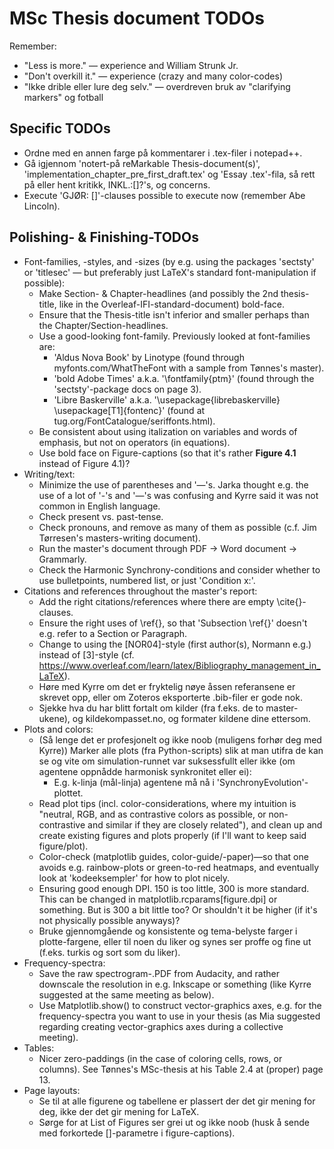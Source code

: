 # MSc Thesis document TODOs

Remember:
* "Less is more." — experience and William Strunk Jr.
* "Don't overkill it." — experience (crazy and many color-codes)
* "Ikke drible eller lure deg selv." — overdreven bruk av "clarifying markers" og fotball


## Specific TODOs
* Ordne med en annen farge på kommentarer i .tex-filer i notepad++.
* Gå igjennom 'notert-på reMarkable Thesis-document(s)', 'implementation_chapter_pre_first_draft.tex' og 'Essay .tex'-fila, så rett på eller hent kritikk, INKL.:[]?'s, og concerns.
* Execute 'GJØR: []'-clauses possible to execute now (remember Abe Lincoln).




## Polishing- & Finishing-TODOs
* Font-families, -styles, and -sizes (by e.g. using the packages 'sectsty' or 'titlesec' — but preferably just LaTeX's standard font-manipulation if possible):
	+ Make Section- & Chapter-headlines (and possibly the 2nd thesis-title, like in the Overleaf-IFI-standard-document) bold-face.
	+ Ensure that the Thesis-title isn't inferior and smaller perhaps than the Chapter/Section-headlines.
	+ Use a good-looking font-family. Previously looked at font-families are:
		- 'Aldus Nova Book' by Linotype (found through myfonts.com/WhatTheFont with a sample from Tønnes's master).
		- 'bold Adobe Times' a.k.a. '\fontfamily{ptm}'  (found through the 'sectsty'-package docs on page 3).
		- 'Libre Baskerville' a.k.a. '\usepackage{librebaskerville} \usepackage[T1]{fontenc}' (found at tug.org/FontCatalogue/seriffonts.html).
	+ Be consistent about using italization on variables and words of emphasis, but not on operators (in equations).
	+ Use bold face on Figure-captions (so that it's rather **Figure 4.1** instead of Figure 4.1)?
* Writing/text:
	+ Minimize the use of parentheses and '—'s. Jarka thought e.g. the use of a lot of '-'s and '—'s was confusing and Kyrre said it was not common in English language.
	+ Check present vs. past-tense.
	+ Check pronouns, and remove as many of them as possible (c.f. Jim Tørresen's masters-writing document).
	+ Run the master's document through PDF -> Word document -> Grammarly.
	+ Check the Harmonic Synchrony-conditions and consider whether to use bulletpoints, numbered list, or just 'Condition x:'.
* Citations and references throughout the master's report:
	+ Add the right citations/references where there are empty \cite{}-clauses.
	+ Ensure the right uses of \ref{}, so that 'Subsection \ref{}' doesn't e.g. refer to a Section or Paragraph.
	+ Change to using the [NOR04]-style (first author(s), Normann e.g.) instead of [3]-style (cf. https://www.overleaf.com/learn/latex/Bibliography_management_in_LaTeX).
	+ Høre med Kyrre om det er fryktelig nøye åssen referansene er skrevet opp, eller om Zoteros eksporterte .bib-filer er gode nok.
	+ Sjekke hva du har blitt fortalt om kilder (fra f.eks. de to master-ukene), og kildekompasset.no, og formater kildene dine ettersom.
* Plots and colors:
	+ (Så lenge det er profesjonelt og ikke noob (muligens forhør deg med Kyrre)) Marker alle plots (fra Python-scripts) slik at man utifra de kan se og vite om simulation-runnet var suksessfullt eller ikke (om agentene oppnådde harmonisk synkronitet eller ei):
		- E.g. k-linja (mål-linja) agentene må nå i 'SynchronyEvolution'-plottet.
	+ Read plot tips (incl. color-considerations, where my intuition is "neutral, RGB, and as contrastive colors as possible, or non-contrastive and similar if they are closely related"), and clean up and create existing figures and plots properly (if I'll want to keep said figure/plot).
	+ Color-check (matplotlib guides, color-guide/-paper)—so that one avoids e.g. rainbow-plots or green-to-red heatmaps, and eventually look at 'kodeeksempler' for how to plot nicely.
	+ Ensuring good enough DPI. 150 is too little, 300 is more standard. This can be changed in matplotlib.rcparams[figure.dpi] or something. But is 300 a bit little too? Or shouldn't it be higher (if it's not physically possible anyways)?
	+ Bruke gjennomgående og konsistente og tema-belyste farger i plotte-fargene, eller til noen du liker og synes ser proffe og fine ut (f.eks. turkis og sort som du liker).
* Frequency-spectra:
	+ Save the raw spectrogram-.PDF from Audacity, and rather downscale the resolution in e.g. Inkscape or something (like Kyrre suggested at the same meeting as below).
	+ Use Matplotlib.show() to construct vector-graphics axes, e.g. for the frequency-spectra you want to use in your thesis (as Mia suggested regarding creating vector-graphics axes during a collective meeting).
* Tables:
	+ Nicer zero-paddings (in the case of coloring cells, rows, or columns). See Tønnes's MSc-thesis at his Table 2.4 at (proper) page 13.
* Page layouts:
	+ Se til at alle figurene og tabellene er plassert der det gir mening for deg, ikke der det gir mening for LaTeX.
	+ Sørge for at List of Figures ser grei ut og ikke noob (husk å sende med forkortede []-parametre i figure-captions).